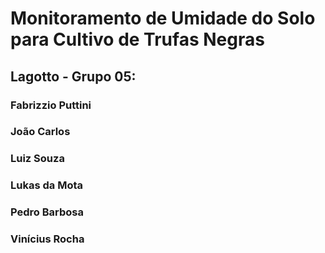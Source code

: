 # Monitoramento de Umidade do Solo para Cultivo de Trufas Negras

## Lagotto - Grupo 05:
### Fabrizzio Puttini
### João Carlos
### Luiz Souza
### Lukas da Mota
### Pedro Barbosa
### Vinícius Rocha

